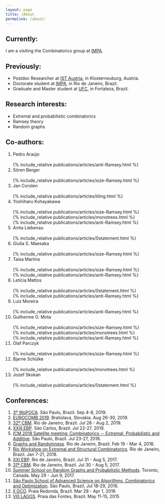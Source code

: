 ```yaml
---
layout: page
title: /About
permalink: /about/
---
```

## Currently:
I am a visiting the Combinatorics group at [IMPA](https://impa.br/en_US/).

## Previously:
 - Postdoc Researcher at [IST Austria](https://ist.ac.at/home), in Klosterneuburg, Austria.
 - Doctorate student at [IMPA](https://impa.br/en_US/), in Rio de Janeiro, Brazil.
 - Graduate and Master student at [UFC](http://www.mat.ufc.br/), in Fortaleza, Brazil.

## Research interests:
 - Extremal and probabilistic combinatorics
 - Ramsey theory
 - Random graphs

## Co-authors:

<ol>
<li><div class="collapsible">
  Pedro Araújo
</div><div class="content">
<br/>{% include_relative publications/articles/anti-Ramsey.html %}
<br/></div></li>

<li><div class="collapsible">
  Sören Berger
</div><div class="content">
<br/>{% include_relative publications/articles/size-Ramsey.html %}
<br/></div></li>

<li><div class="collapsible">
  Jan Corsten
</div><div class="content">
<br/>{% include_relative publications/articles/tiling.html %}
<br/></div></li>

<li><div class="collapsible">
  Yoshiharu Kohayakawa 
</div><div class="content">
<br/>{% include_relative publications/articles/size-Ramsey.html %}
<br/>{% include_relative publications/articles/monotrees.html %}
<br/>{% include_relative publications/articles/anti-Ramsey.html %}
<br/></div></li>

<li><div class="collapsible">
  Anita Liebenau
</div><div class="content">
<br/>{% include_relative publications/articles/0statement.html %}
<br/></div></li>

<li><div class="collapsible">
  Giulia S. Maesaka
</div><div class="content">
<br/>{% include_relative publications/articles/size-Ramsey.html %}
<br/></div></li>

<li><div class="collapsible">
  Taísa Martins 
</div><div class="content">
<br/>{% include_relative publications/articles/size-Ramsey.html %}
<br/>{% include_relative publications/articles/anti-Ramsey.html %}
<br/></div></li>

<li><div class="collapsible">
  Letícia Mattos 
</div><div class="content">
<br/>{% include_relative publications/articles/0statement.html %}
<br/>{% include_relative publications/articles/anti-Ramsey.html %}
<br/></div></li>

<li><div class="collapsible">
  Luiz Moreira
</div><div class="content">
<br/>{% include_relative publications/articles/anti-Ramsey.html %}
<br/></div></li>

<li><div class="collapsible">
  Guilherme O. Mota 
</div><div class="content">
<br/>{% include_relative publications/articles/size-Ramsey.html %}
<br/>{% include_relative publications/articles/monotrees.html %}
<br/>{% include_relative publications/articles/anti-Ramsey.html %}
<br/></div></li>

<li><div class="collapsible">
  Olaf Parczyk
</div><div class="content">
<br/>{% include_relative publications/articles/size-Ramsey.html %}
<br/></div></li>

<li><div class="collapsible">
  Bjarne Schülke
</div><div class="content">
<br/>{% include_relative publications/articles/monotrees.html %}
<br/></div></li>

<li><div class="collapsible">
  Jozef Skokan
</div><div class="content">
<br/>{% include_relative publications/articles/0statement.html %}
<br/></div></li>
</ol>

<script src="{{site.baseurl}}/assets/collapsible.js"></script>


## Conferences:
  1. [3º WoPOCA](http://professor.ufabc.edu.br/~carla.negri/wopoca2019/). São Paulo, Brazil. Sep 4-8, 2019.
  2. [EUROCOMB 2019](http://eurocomb2019.uniba.sk). Bratislava, Slovakia. Aug 26-30, 2019.
  3. [32º CBM](https://impa.br/eventos-do-impa/eventos-2019/32o-coloquio-brasileiro-de-matematica/). Rio de Janeiro, Brazil. Jul 28 - Aug 2, 2019.
  4. [XXIII EBP](http://ebp23.icmc.usp.br/). São Carlos, Brazil. Jul 22-27, 2019.
  5. [ICM 2018 Satellite meeting: Combinatorics -- Extremal, Probabilistic and Additive](https://epa-combinatorics2018.ime.usp.br/). São Paulo, Brazil. Jul 23-27, 2018.
  6. [Graphs and Randomness](https://impa.br/eventos-do-impa/eventos-2018/graphs-and-randomness/). Rio de Janeiro, Brazil. Feb 19 - Mar 4, 2018.
  7. [Rio Workshop on Extremal and Structural Combinatorics](https://impa.br/eventos-do-impa/eventos-2018/rio-workshop-on-extremal-and-structural-combinatorics/). Rio de Janeiro, Brazil. Jan 7-21, 2018.
  8. [XXI EBP](https://impa.br/eventos-do-impa/eventos-2017/xxi-escola-brasileira-de-probabilidade/). Rio de Janeiro, Brazil. Jul 31 - Aug 5, 2017.
  9. [31º CBM](https://impa.br/eventos-do-impa/eventos-2017/31o-coloquio-brasileiro-de-matematica/). Rio de Janeiro, Brazil. Jul 30 - Aug 5, 2017.
  10. [Summer School on Random Graphs and Probabilistic Methods](http://www.fields.utoronto.ca/activities/16-17/randomgraphs-summerschool). Toronto, Canada. May 29 - Jun 9, 2017.
  11. [São Paulo School of Advanced Science on Algorithms, Combinatorics and Optimization](https://www.ime.usp.br/~spschool2016/). São Paulo, Brazil, Jul 18-29, 2016.
  12. [II GCO](http://www.lia.ufc.br/GCO2016/index_br.php). Praia Redonda, Brazil. Mar 28 - Apr 1, 2016
  13. [VIII LAGOS](http://www.lia.ufc.br/lagos2015/). Praia das Fontes, Brazil. May 11-15, 2015
